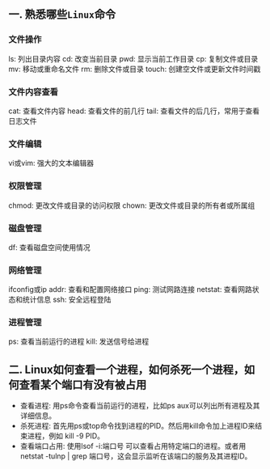 ## 一. 熟悉哪些`Linux`命令

### 文件操作
ls: 列出目录内容
cd: 改变当前目录
pwd: 显示当前工作目录
cp: 复制文件或目录
mv: 移动或重命名文件
rm: 删除文件或目录
touch: 创建空文件或更新文件时间戳

### 文件内容查看
cat: 查看文件内容
head: 查看文件的前几行
tail: 查看文件的后几行，常用于查看日志文件

### 文件编辑
vi或vim: 强大的文本编辑器

### 权限管理
chmod: 更改文件或目录的访问权限
chown: 更改文件或目录的所有者或所属组

### 磁盘管理
df: 查看磁盘空间使用情况

### 网络管理
ifconfig或ip addr: 查看和配置网络接口
ping: 测试网路连接
netstat: 查看网路状态和统计信息
ssh: 安全远程登陆

### 进程管理
ps: 查看当前运行的进程
kill: 发送信号给进程


## 二. Linux如何查看一个进程，如何杀死一个进程，如何查看某个端口有没有被占用
- 查看进程: 用ps命令查看当前运行的进程，比如ps aux可以列出所有进程及其详细信息。
- 杀死进程: 首先用ps或top命令找到进程的PID。然后用kill命令加上进程ID来结束进程，例如 kill -9 PID。
- 查看端口占用: 使用lsof -i:端口号 可以查看占用特定端口的进程。或者用 netstat -tulnp | grep 端口号，这会显示监听在该端口的服务及其进程ID。
